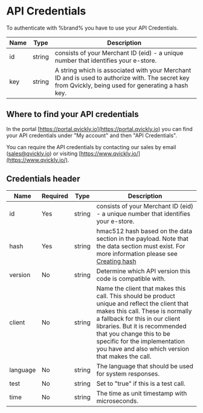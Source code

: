 # API Credentials

<include from="Snippets-PaymentAPI.md" element-id="snippet-header"></include>

To authenticate with %brand% you have to use your API Credentials.

| Name | Type   | Description                                                                                                                                          |
|------|--------|------------------------------------------------------------------------------------------------------------------------------------------------------|
| id   | string | consists of your Merchant ID (eid) - a unique number that identifies your e-store.                                                                   |
| key  | string | A string which is associated with your Merchant ID and is used to authorize with. The secret key from Qvickly, being used for generating a hash key. |


## Where to find your API credentials

In the portal [https://portal.qvickly.io](https://portal.qvickly.io) you can find your API credentials under "My account" and then "API Credentials".

You can require the API credentials by contacting our sales by email ([sales@qvickly.io](mailto:sales@qvickly.io)) or visiting [https://www.qvickly.io/](https://www.qvickly.io/).

## Credentials header

| Name       | Required | Type   | Description                                                                                                                                                                                                                                                                                                           |
|------------|----------|--------|-----------------------------------------------------------------------------------------------------------------------------------------------------------------------------------------------------------------------------------------------------------------------------------------------------------------------|
| id         | Yes      | string | consists of your Merchant ID (eid) - a unique number that identifies your e-store.                                                                                                                                                                                                                                    |
| hash       | Yes      | string | hmac512 hash based on the data section in the payload. Note that the data section must exist. For more information please see [Creating hash](Creating-hash.md)                                                                                                                                                       |
| version    | No       | string | Determine which API version this code is compatible with.                                                                                                                                                                                                                                                             |
| client     | No       | string | Name the client that makes this call. This should be product unique and reflect the client that makes this call. These is normally a fallback for this in our client libraries. But it is recommended that you change this to be specific for the implementation you have and also which version that makes the call. |
| language   | No       | string | The language that should be used for system responses.                                                                                                                                                                                                                                                                |
| test       | No       | string | Set to "true" if this is a test call.                                                                                                                                                                                                                                                                                 |
| time       | No       | string | The time as unit timestamp with microseconds.                                                                                                                                                                                                                                                                         |
